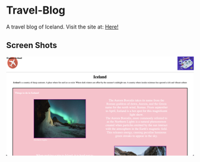 # Travel-Blog

A travel blog of Iceland. Visit the site at: [Here!](https://sluo490.github.io/Travel-Blog)

## Screen Shots

<img src = "websiteSS.png">